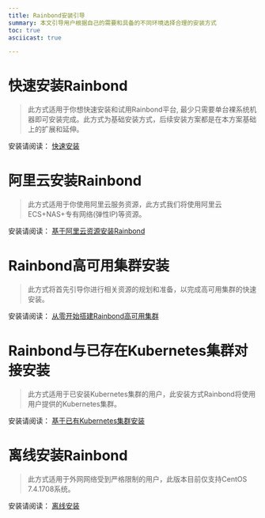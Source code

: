 ```yaml
---
title: Rainbond安装引导
summary: 本文引导用户根据自己的需要和具备的不同环境选择合理的安装方式
toc: true
asciicast: true

---
```


# 快速安装Rainbond

> 此方式适用于你想快速安装和试用Rainbond平台,  最少只需要单台裸系统机器即可安装完成。此方式为基础安装方式，后续安装方案都是在本方案基础上的扩展和延伸。

安装请阅读： [快速安装](./online-installation.html)

# 阿里云安装Rainbond

> 此方式适用于你使用阿里云服务资源，此方式我们将使用阿里云 ECS+NAS+专有网络(弹性IP)等资源。

安装请阅读： [基于阿里云资源安装Rainbond](../operation-manual/install/alicloud/install-base-alicloud.html)

# Rainbond高可用集群安装

> 此方式将首先引导你进行相关资源的规划和准备，以完成高可用集群的快速安装。

安装请阅读： [从零开始搭建Rainbond高可用集群](../operation-manual/install/HA/install-base-ha.html)

# Rainbond与已存在Kubernetes集群对接安装

> 此方式适用于已安装Kubernetes集群的用户，此安装方式Rainbond将使用用户提供的Kubernetes集群。

安装请阅读： [基于已有Kubernetes集群安装](../operation-manual/install/kubernetes/install-base-kubernetes.html)

# 离线安装Rainbond

> 此方式适用于外网网络受到严格限制的用户，此版本目前仅支持CentOS 7.4.1708系统。

安装请阅读： [离线安装](../operation-manual/install/offline/install.html)